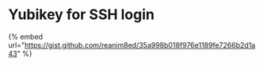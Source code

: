 # Yubikey for SSH login

{% embed url="https://gist.github.com/reanim8ed/35a998b018f976e1189fe7266b2d1a43" %}
